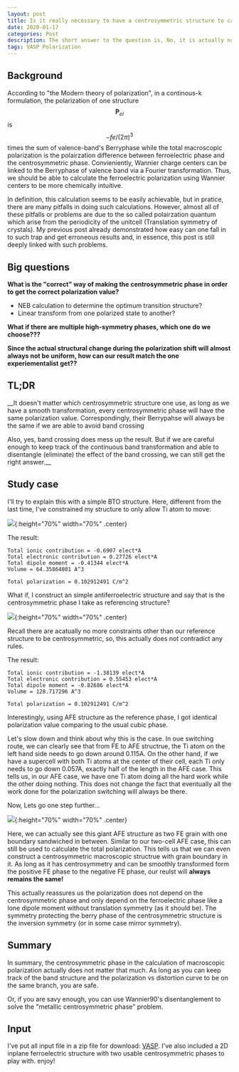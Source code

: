 ```yaml
---
layout: post
title: Is it really necessary to have a centrosymmetric structure to calculate the macroscopic polarization?
date: 2020-01-17
categories: Post
description: The short answer to the question is, No, it is actually not necessary. But in order for this to be done, one needs to be extra careful.
tags: VASP Polarization
---
```


## Background

According to "the Modern theory of polarization", in a continous-k formulation, the polarization of one structure $$\mathbf{P}_{el}$$ is $$ - f e / (2 \pi)^3$$ times the sum of valence-band's Berryphase while the total macroscopic polarization is the polairzation difference between ferroelectric phase and the centrosymmetric phase. Convieniently, Wannier charge centers can be linked to the Berryphase of valence band via a Fourier transformation. Thus, we should be able to calculate the ferroelectric polarization using Wannier centers to be more chemically intuitive.

In definition, this calculation seems to be easily achievable, but in pratice, there are many pitfalls in doing such calculations. However, almost all of these pitfalls or problems are due to the so called polairzation quantum which arise from the periodicity of the unitcell (Translation symmetry of crystals). My previous post already demonstrated how easy can one fall in to such trap and get erroneous results and, in essence, this post is still deeply linked with such problems.

## Big questions
__What is the "correct" way of making the centrosymmetric phase in order to get the correct polarization value?__

 - NEB calculation to determine the optimum transition structure?
 - Linear transform from one polarized state to another?

__What if there are multiple high-symmetry phases, which one do we choose???__

__Since the actual structural change during the polarization shift will almost always not be uniform, how can our result match the one experiementalist get??__

## TL;DR
__It doesn't matter which centrosymmetric structure one use, as long as we have a smooth transformation, every centrosymmetric phase will have the same polarization value. Correspondingly, their Berrypahse will always be the same if we are able to avoid band crossing

Also, yes, band crossing does mess up the result. But if we are careful enough to keep track of the continuous band transformation and able to disentangle (eliminate) the effect of the band crossing, we can still get the right answer.__

## Study case
I'll try to explain this with a simple BTO structure.
Here, different from the last time, I've constrained my structure to only allow Ti atom to move:

![]({{site.baseurl}}/assets/img/post_img/2020-01-17-img1.png){:height="70%" width="70%" .center}

The result:
```
Total ionic contribution = -0.6907 elect*A
Total electronic contribution = 0.27726 elect*A
Total dipole moment = -0.41344 elect*A
Volume = 64.35864801 A^3

Total polarization = 0.102912491 C/m^2
```

What if, I construct an simple antiferroelectric structure and say that is the centrosymmetric phase I take as referencing structure?

![]({{site.baseurl}}/assets/img/post_img/2020-01-17-img2.png){:height="70%" width="70%" .center}

Recall there are acatually no more constraints other than our reference structure to be centrosymmetric, so, this actually does not contradict any rules.

The result:
```
Total ionic contribution = -1.38139 elect*A
Total electronic contribution = 0.55453 elect*A
Total dipole moment = -0.82686 elect*A
Volume = 128.717296 A^3

Total polarization = 0.102912491 C/m^2
```
Interestingly, using AFE structure as the reference phase, I got identical polarization value comparing to the usual cubic phase.

Let's slow down and think about why this is the case. In oue switching route, we can clearly see that from FE to AFE structrue, the Ti atom on the left hand side needs to go down around 0.115A. On the other hand, if we have a supercell with both Ti atoms at the center of their cell, each Ti only needs to go down 0.057A, exactly half of the length in the AFE case. This tells us, in our AFE case, we have one Ti atom doing all the hard work while the other doing nothing. This does not change the fact that eventually all the work done for the polarization switching will always be there.

Now, Lets go one step further...

![]({{site.baseurl}}/assets/img/post_img/2020-01-17-img3.png){:height="70%" width="70%" .center}

Here, we can actually see this giant AFE structure as two FE grain with one boundary sandwiched in between. Similar to our two-cell AFE case, this can still be used to calculate the total polarization. This tells us that we can even construct a centrosymmetric macroscopic structrue with grain boundary in it. As long as it has centrosymmetry and can be smoothly transformed form the positive FE phase to the negative FE phase, our reulst will __always remains the same!__

This actually reassures us the polarization does not depend on the centrosymmetric phase and only depend on the ferroelectric phase like a lone dipole moment without translation symmetry (as it should be). The symmetry protecting the berry phase of the centrosymmetric structure is the inversion symmetry (or in some case mirror symmetry).

## Summary
In summary, the centrosymmetric phase in the calculation of macroscopic polarization actually does not matter that much. As long as you can keep track of the band structure and the polarization vs distortion curve to be on the same branch, you are safe.

Or, if you are savy enough, you can use Wannier90's disentanglement to solve the "metallic centrosymmetric phase" problem.

## Input

I've put all input file in a zip file for download: [VASP]. I've also included a 2D inplane ferroelectric structure with two usable centrosymmetric phases to play with. enjoy!

[VASP]:{{site.baseurl}}/assets/other/2020-01-17-centrosymmetric_phase.zip
